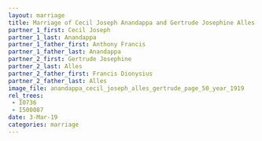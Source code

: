 ```yaml
---
layout: marriage
title: Marriage of Cecil Joseph Anandappa and Gertrude Josephine Alles
partner_1_first: Cecil Joseph
partner_1_last: Anandappa
partner_1_father_first: Anthony Francis
partner_1_father_last: Anandappa
partner_2_first: Gertrude Josephine
partner_2_last: Alles
partner_2_father_first: Francis Dionysius
partner_2_father_last: Alles
image_file: anandappa_cecil_joseph_alles_gertrude_page_50_year_1919
rel_trees:
 - I0736
 - I500087
date: 3-Mar-19
categories: marriage
---
```


